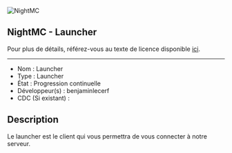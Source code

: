 ![NightMC](http://night-mc.fr/assets/images/icon.png "Logo de NightMC")

## NightMC - Launcher

Pour plus de détails, référez-vous au texte de licence disponible [ici](LICENCE).

------------------------------------

- Nom : Launcher
- Type : Launcher
- État : Progression continuelle
- Développeur(s) : benjaminlecerf
- CDC (Si existant) : 


## Description
Le launcher est le client qui vous permettra de vous connecter à notre serveur.
